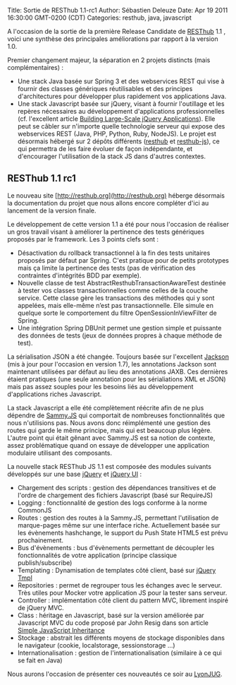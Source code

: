 Title: Sortie de RESThub 1.1-rc1
Author: Sébastien Deleuze 
Date: Apr 19 2011 16:30:00 GMT-0200 (CDT)
Categories: resthub, java, javascript 

A l'occasion de la sortie de la première Release Candidate de [RESThub](http://resthub.org) 1.1 , voici une synthèse des principales améliorations par rapport à la version 1.0.

Premier changement majeur, la séparation en 2 projets distincts (mais complémentaires) :

*   Une stack Java basée sur Spring 3 et des webservices REST qui vise à fournir des classes génériques réutilisables et des principes d'architectures pour développer plus rapidement vos applications Java.
*   Une stack Javascript basée sur jQuery, visant à fournir l'outillage et les repères nécessaires au développement d'applications professionnelles (cf. l'excellent article [Building Large-Scale jQuery Applications](http://addyosmani.com/blog/large-scale-jquery/)). Elle peut se câbler sur n'importe quelle technologie serveur qui expose des webservices REST (Java, PHP, Python, Ruby, NodeJS).
 Le projet est désormais hébergé sur 2 dépôts différents ([resthub](https://bitbucket.org/ilabs/resthub/) et [resthub-js](https://bitbucket.org/ilabs/resthub-js/)), ce qui permettra de les faire évoluer de façon indépendante, et d'encourager l'utilisation de la stack JS dans d'autres contextes.

## RESThub 1.1 rc1

Le nouveau site [http://resthub.org](http://resthub.org) héberge désormais la documentation du projet que nous allons encore compléter d'ici au lancement de la version finale.

Le développement de cette version 1.1 a été pour nous l'occasion de réaliser un gros travail visant à améliorer la pertinence des tests génériques proposés par le framework. Les 3 points clefs sont :

*   Désactivation du rollback transactionnel à la fin des tests unitaires proposés par défaut par Spring. C'est pratique pour de petits prototypes mais ça limite la pertinence des tests (pas de vérification des contraintes d'intégrités BDD par exemple).
*   Nouvelle classe de test AbstractResthubTransactionAwareTest destinée à tester vos classes transactionnelles comme celles de la couche service. Cette classe gère les transactions des méthodes qui y sont appelées, mais  elle-même n’est pas  transactionnelle. Elle simule en quelque sorte le comportement du filtre OpenSessionInViewFilter de Spring.
*   Une intégration Spring DBUnit permet une gestion simple et puissante des données de tests (jeux de données propres à chaque méthode de test).

La sérialisation JSON a été changée. Toujours basée sur l'excellent [Jackson](http://jackson.codehaus.org/) (mis à jour pour l'occasion en version 1.7), les annotations Jackson sont maintenant utilisées par défaut au lieu des annotations JAXB. Ces dernières étaient pratiques (une seule annotation pour les sérialiations XML et JSON) mais pas assez souples pour les besoins liés au développement d'applications riches Javascript.

La stack Javascript a elle été complètement réécrite afin de ne plus dépendre de [Sammy.JS](http://sammyjs.org/) qui comportait de nombreuses fonctionnalités que nous n'utilisions pas. Nous avons donc réimplémenté une gestion des routes qui garde le même principe, mais qui est beaucoup plus légère. L'autre point qui était gênant avec Sammy.JS est sa notion de contexte, assez problématique quand on essaye de développer une application modulaire utilisant des composants.

La nouvelle stack RESThub JS 1.1 est composée des modules suivants développés sur une base [jQuery](http://jquery.com/) et [jQuery UI](http://jqueryui.com/) :

*   Chargement des scripts : gestion des dépendances transitives et de l'ordre de chargement des fichiers Javascript (basé sur RequireJS)
*   Logging : fonctionnalité de gestion des logs conforme à la norme CommonJS
*   Routes : gestion des routes à la Sammy.JS, permettant l'utilisation de marque-pages même sur une interface riche. Actuellement basée sur les évènements hashchange, le support du Push State HTML5 est prévu prochainement.
*   Bus d'évènements : bus d'évènements permettant de découpler les fonctionnalités de votre application (principe classique publish/subscribe)
*   Templating : Dynamisation de templates côté client, basé sur [jQuery Tmpl](http://api.jquery.com/jquery.tmpl/)
*   Repositories : permet de regrouper tous les échanges avec le serveur. Très utiles pour Mocker votre application JS pour la tester sans serveur.
*   Controller : implémentation côté client du pattern MVC, librement inspiré de jQuery MVC.
*   Class : héritage en Javascript, basé sur la version améliorée par Javascript MVC du code proposé par John Resig dans son article [Simple JavaScript Inheritance](http://ejohn.org/blog/simple-javascript-inheritance/)
*   Stockage : abstrait les différents moyens de stockage disponibles dans le navigateur (cookie, localstorage, sessionstorage ...)
*   Internationalisation : gestion de l'internationalisation (similaire à ce qui se fait en Java)
    
Nous aurons l'occasion de présenter ces nouveautés ce soir au [LyonJUG](http://www.lyonjug.org/evenements/2eme-anniversaire).
